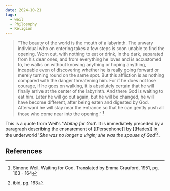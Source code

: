 ```yaml
---
date: 2024-10-21
tags:
  - weil
  - Philosophy
  - Religion
---
```

> “The beauty of the world is the mouth of a labyrinth. The unwary individual who on entering takes a few steps is soon unable to find the opening. Worn out, with nothing to eat or drink, in the dark, separated from his dear ones, and from everything he loves and is accustomed to, he walks on without knowing anything or hoping anything, incapable even of discovering whether he is really going forward or merely turning round on the same spot. But this affliction is as nothing compared with the danger threatening him. For if he does not lose courage, if he goes on walking, it is absolutely certain that he will finally arrive at the center of the labyrinth. And there God is waiting to eat him. Later he will go out again, but he will be changed, he will have become different, after being eaten and digested by God. Afterward he will stay near the entrance so that he can gently push all those who come near into the opening.” [^1]

This is a quote from Weil's '*Waitng for God*'. It is immediately preceded by a paragraph describing the ensnarement of [[Persephone]] by [[Hades]] in the underworld '*She was no longer a virgin; she was the spouse of God*'[^2].

References
---
[^1]: Simone Weil, Waiting for God. Translated by Emma Crauford, 1951, pg. 163 - 164
[^2]: ibid, pg. 163
